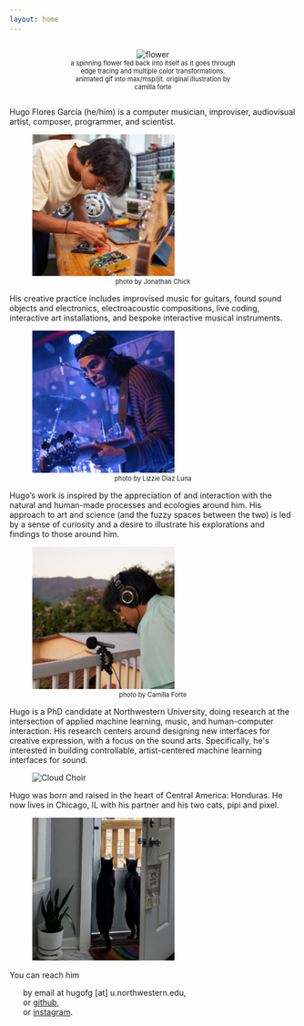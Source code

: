```yaml
---
layout: home
---
```


<div style="text-align: center;">
  <figure style="display: inline-block; width: 300px; text-align: center;">
    <img src="/assets/img/flower.gif" alt="flower" width="300"/>
    <figcaption style="font-size: 0.8em; text-align: center;">a spinning flower fed back into itself as it goes through edge tracing and multiple color transformations. animated gif into max/msp/jit. original illustration by camilla forte</figcaption>
  </figure>
</div>


<div class="container">
  <div class="row">
    <p>Hugo Flores García (he/him) is a computer musician, improviser, audiovisual artist, composer, programmer, and scientist. 
    </p>
    <figure>
      <img src="/assets/img/me.jpeg" alt="Hugo Flores García" width="250"/>
      <figcaption style="font-size: 0.8em; text-align: center;">photo by Jonathan Chick</figcaption>
    </figure>
  </div>

  <div class="row">
    <p>His creative practice includes improvised music for guitars, found sound objects and electronics, electroacoustic compositions, live coding, interactive art installations, and bespoke interactive musical instruments.</p>
    <figure>
      <img src="/assets/img/bassface.jpg" alt="Bass Face" width="250"/>
      <figcaption style="font-size: 0.8em; text-align: center;">photo by Lizzie Díaz Luna</figcaption>
    </figure>
  </div>

  <div class="row">
    <p>Hugo’s work is inspired by the appreciation of and interaction with the natural and human-made processes and ecologies around him. His approach to art and science (and the fuzzy spaces between the two) is led by a sense of curiosity and a desire to illustrate his explorations and findings to those around him.</p>
    <figure>
      <img src="/assets/img/field-rec.png" alt="Field Recording" width="250"/>
      <figcaption style="font-size: 0.8em; text-align: center;">photo by Camilla Forte</figcaption>
    </figure>
  </div>

  <div class="row">
    <p>Hugo is a PhD candidate at Northwestern University, doing research at the intersection of applied machine learning, music, and human-computer interaction. His research centers around designing new interfaces for creative expression, with a focus on the sound arts. Specifically, he's interested in building controllable, artist-centered machine learning interfaces for sound. </p>
    <figure>
      <img src="/assets/img/cloudchoir.gif" alt="Cloud Choir" width="250"/>
    </figure>
  </div>



  <div class="row">
    <p>Hugo was born and raised in the heart of Central America: Honduras. He now lives in Chicago, IL with his partner and his two cats, pipi and pixel.</p>
    <figure>
      <img src="/assets/img/cats.jpg" alt="Cats" width="250"/>
    </figure>
  </div>
</div>


You can reach him
<ul style="list-style-type:none">
  <li> by email at hugofg [at] u.northwestern.edu,  </li>
  <li> or <a href="https://github.com/hugofloresgarcia">github</a>,   </li>
  <li> or <a href="https://instagram.com/hugofloresgarcia">instagram</a>.    </li>
</ul>
  